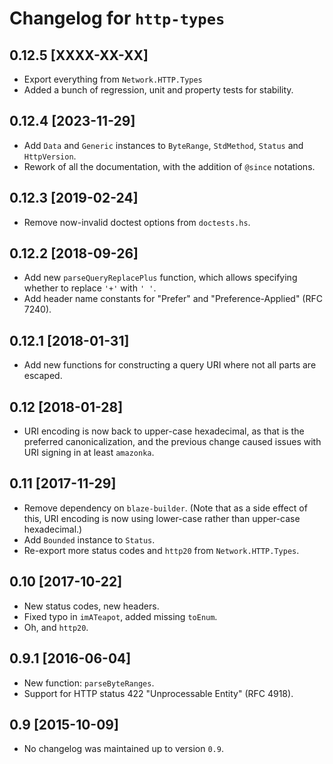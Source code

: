 # Changelog for `http-types`

## 0.12.5 [XXXX-XX-XX]

* Export everything from `Network.HTTP.Types`
* Added a bunch of regression, unit and property tests for stability.

## 0.12.4 [2023-11-29]

* Add `Data` and `Generic` instances to `ByteRange`, `StdMethod`, `Status` and `HttpVersion`.
* Rework of all the documentation, with the addition of `@since` notations.

## 0.12.3 [2019-02-24]

* Remove now-invalid doctest options from `doctests.hs`.

## 0.12.2 [2018-09-26]

* Add new `parseQueryReplacePlus` function, which allows specifying whether to replace `'+'` with `' '`.
* Add header name constants for "Prefer" and "Preference-Applied" (RFC 7240).

## 0.12.1 [2018-01-31]

* Add new functions for constructing a query URI where not all parts are escaped.

## 0.12 [2018-01-28]

* URI encoding is now back to upper-case hexadecimal, as that is the preferred canonicalization, and the previous change caused issues with URI signing in at least `amazonka`.

## 0.11 [2017-11-29]

* Remove dependency on `blaze-builder`. (Note that as a side effect of this, URI encoding is now using lower-case rather than upper-case hexadecimal.)
* Add `Bounded` instance to `Status`.
* Re-export more status codes and `http20` from `Network.HTTP.Types`.

## 0.10 [2017-10-22]

* New status codes, new headers.
* Fixed typo in `imATeapot`, added missing `toEnum`.
* Oh, and `http20`.

## 0.9.1 [2016-06-04]

* New function: `parseByteRanges`.
* Support for HTTP status 422 "Unprocessable Entity" (RFC 4918).

## 0.9 [2015-10-09]

* No changelog was maintained up to version `0.9`.
